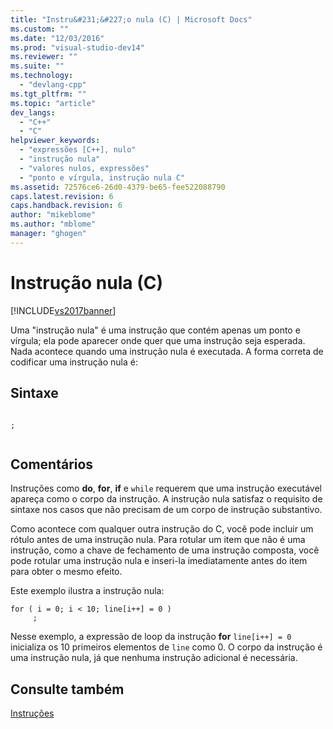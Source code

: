 ```yaml
---
title: "Instru&#231;&#227;o nula (C) | Microsoft Docs"
ms.custom: ""
ms.date: "12/03/2016"
ms.prod: "visual-studio-dev14"
ms.reviewer: ""
ms.suite: ""
ms.technology: 
  - "devlang-cpp"
ms.tgt_pltfrm: ""
ms.topic: "article"
dev_langs: 
  - "C++"
  - "C"
helpviewer_keywords: 
  - "expressões [C++], nulo"
  - "instrução nula"
  - "valores nulos, expressões"
  - "ponto e vírgula, instrução nula C"
ms.assetid: 72576ce6-26d0-4379-be65-fee522088790
caps.latest.revision: 6
caps.handback.revision: 6
author: "mikeblome"
ms.author: "mblome"
manager: "ghogen"
---
```

# Instru&#231;&#227;o nula (C)
[!INCLUDE[vs2017banner](../assembler/inline/includes/vs2017banner.md)]

Uma "instrução nula" é uma instrução que contém apenas um ponto e vírgula; ela pode aparecer onde quer que uma instrução seja esperada.  Nada acontece quando uma instrução nula é executada.  A forma correta de codificar uma instrução nula é:  
  
## Sintaxe  
  
```  
  
;  
  
```  
  
## Comentários  
 Instruções como **do**, **for**, **if** e `while` requerem que uma instrução executável apareça como o corpo da instrução.  A instrução nula satisfaz o requisito de sintaxe nos casos que não precisam de um corpo de instrução substantivo.  
  
 Como acontece com qualquer outra instrução do C, você pode incluir um rótulo antes de uma instrução nula.  Para rotular um item que não é uma instrução, como a chave de fechamento de uma instrução composta, você pode rotular uma instrução nula e inseri\-la imediatamente antes do item para obter o mesmo efeito.  
  
 Este exemplo ilustra a instrução nula:  
  
```  
for ( i = 0; i < 10; line[i++] = 0 )  
     ;  
```  
  
 Nesse exemplo, a expressão de loop da instrução **for** `line[i++] = 0` inicializa os 10 primeiros elementos de `line` como 0.  O corpo da instrução é uma instrução nula, já que nenhuma instrução adicional é necessária.  
  
## Consulte também  
 [Instruções](../c-language/statements-c.md)